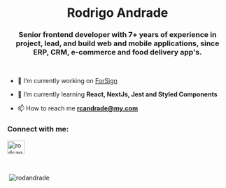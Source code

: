 <h1 align="center">Rodrigo Andrade</h1>
<h3 align="center">Senior frontend developer with 7+ years of experience in project, lead, and build web and mobile applications, since ERP, CRM, e-commerce and food delivery app's.</h3>

<br>

- 🔭 I’m currently working on [ForSign](https://www.forsign.digital/)

- 🌱 I’m currently learning **React, NextJs, Jest and Styled Components**

- 📫 How to reach me **rcandrade@my.com**

<h3 align="left">Connect with me:</h3>
<p align="left">
<a href="https://linkedin.com/in/rodcandrade" target="blank"><img align="center" src="https://raw.githubusercontent.com/rahuldkjain/github-profile-readme-generator/master/src/images/icons/Social/linked-in-alt.svg" alt="rodcandrade" height="30" width="40" /></a>
</p>

<br>

<p>&nbsp;<img align="center" src="https://github-readme-stats.vercel.app/api?username=rodandrade&show_icons=true&theme=dark&locale=en&icon_color=9D0191&bg_color=0D1116" alt="rodandrade" /></p>
